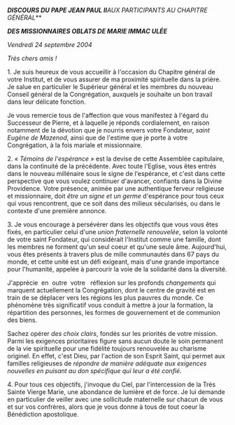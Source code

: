 ***DISCOURS DU PAPE JEAN PAUL II**AUX PARTICIPANTS AU CHAPITRE G**ÉNÉRAL***

***DES MISSIONNAIRES OBLATS DE MARIE IMMAC* *ULÉE***

*Vendredi 24 septembre 2004*

*Très chers amis !*

1. Je suis heureux de vous accueillir à l'occasion du Chapitre général de votre Institut, et de vous assurer de ma proximité spirituelle dans la prière. Je salue en particulier le Supérieur général et les membres du nouveau Conseil général de la Congrégation, auxquels je souhaite un bon travail dans leur délicate fonction.

Je vous remercie tous de l'affection que vous manifestez à l'égard du Successeur de Pierre, et à laquelle je réponds cordialement, en raison notamment de la dévotion que je nourris envers votre Fondateur, *saint Eugène de Mazenod*, ainsi que de l'estime que je porte à votre Congrégation, à la fois mariale et missionnaire.

2. *« *Témoins de l'espérance* »* est la devise de cette Assemblée capitulaire, dans la continuité de la précédente. Avec toute l'Eglise, vous êtes entrés dans le nouveau millénaire sous le signe de l'espérance, et c'est dans cette perspective que vous voulez continuer d'avancer, confiants dans la Divine Providence. Votre présence, animée par une authentique ferveur religieuse et missionnaire, doit *être un signe et un germe* d'espérance pour tous ceux qui vous rencontrent, que ce soit dans des milieux sécularisés, ou dans le contexte d'une première annonce.

3. Je vous encourage à persévérer dans les objectifs que vous vous êtes fixés, en particulier celui d'une *union fraternelle renouvelée*, selon la volonté de votre saint Fondateur, qui considérait l'Institut comme une famille, dont les membres ne forment qu'un seul coeur et qu'une seule âme. Aujourd'hui, vous êtes présents à travers plus de mille communautés dans 67 pays du monde, et cette unité est un défi exigeant, mais d'une grande importance pour l'humanité, appelée à parcourir la voie de la solidarité dans la diversité.

J'apprécie  en  outre  votre   réflexion sur les profonds *changements* qui marquent actuellement la Congrégation, dont le centre de gravité est en train de se déplacer vers les régions les plus pauvres du monde. Ce phénomène très significatif vous conduit à mettre à jour la formation, la répartition des personnes, les formes de gouvernement et de communion des biens.

Sachez opérer *des choix clairs*, fondés sur les priorités de votre mission. Parmi les exigences prioritaires figure sans aucun doute le soin permanent de la vie spirituelle pour une fidélité toujours renouvelée au charisme originel. En effet, c'est Dieu, par l'action de son Esprit Saint, qui permet aux familles religieuses de *répondre de manière adéquate aux exigences nouvelles en puisant au don spécifique qui leur a été confié*.

4. Pour tous ces objectifs, j'invoque du Ciel, par l'intercession de la Très Sainte Vierge Marie, une abondance de lumière et de force. Je lui demande en particulier de veiller avec une sollicitude maternelle sur chacun de vous et sur vos confrères, alors que je vous donne à tous de tout coeur la Bénédiction apostolique.